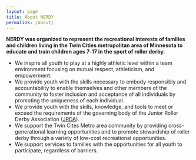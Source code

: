 ```yaml
---
layout: page
title: About NERDY
permalink: /about/
---
```


**NERDY was organized to represent the recreational interests of families and children living in the Twin Cities metropolitan area of Minnesota to educate and train children ages 7‐17 in the sport of roller derby.**

+ We inspire all youth to play at a highly athletic level within a team environment focusing on mutual respect, athleticism, and empowerment.
+ We provide youth with the skills necessary to embody responsibly and accountability to enable themselves and other members of the community to foster inclusion and acceptance of all individuals by promoting the uniqueness of each individual.
+ We provide youth with the skills, knowledge, and tools to meet or exceed the requirements of the governing body of the Junior Roller Derby Association ([JRDA](http://www.juniorrollerderby.org/)).
+ We support the Twin Cites Metro area community by providing cross-generational learning opportunities and to promote stewardship of roller derby through a variety of low-cost recreational opportunities.
+ We support services to families with the opportunities for all youth to participate, regardless of barriers.
